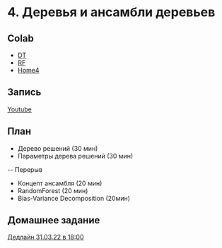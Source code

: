 # 4. Деревья и ансамбли деревьев

## Colab
* [DT](https://colab.research.google.com/github/samstikhin/ml2022/blob/master/04-DTandRF/DT.ipynb)
* [RF](https://colab.research.google.com/github/samstikhin/ml2022/blob/master/04-DTandRF/RF.ipynb)
* [Home4](https://colab.research.google.com/github/samstikhin/ml2022/blob/master/04-DTandRF/HomeDTandRF.ipynb)

## Запись
[Youtube](https://youtu.be/UoY39v1wyMw?feature=shared)

## План
* Дерево решений (30 мин)
* Параметры дерева решений (30 мин)

-- Перерыв
* Концепт ансамбля (20 мин)
* RandomForest (20 мин)
* Bias-Variance Decomposition (20мин)


## Домашнее задание
[Дедлайн 31.03.22 в 18:00](https://ulearn.me/course/ml/Entropiya_i_kriteriy_Dzhini_9fc03076-63cf-4de7-993c-65af47aa2d67)
